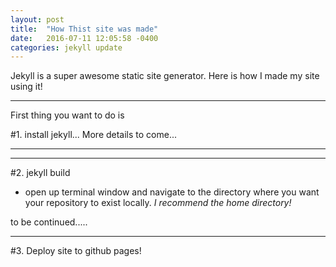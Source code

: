 ```yaml
---
layout: post
title:  "How Thist site was made"
date:   2016-07-11 12:05:58 -0400
categories: jekyll update
---
```

Jekyll is a super awesome static site generator. Here is how I made my site using it!


------------------------------------------
First thing you want to do is 

#1. install jekyll... 
More details to come...

------------------------------------------

------------------------------------------

#2. jekyll build 

 - open up terminal window and navigate to the directory where you want your repository to exist locally. *I recommend the home directory!*

to be continued.....
 
--------------------------------------------------------
 
#3. Deploy site to github pages!

